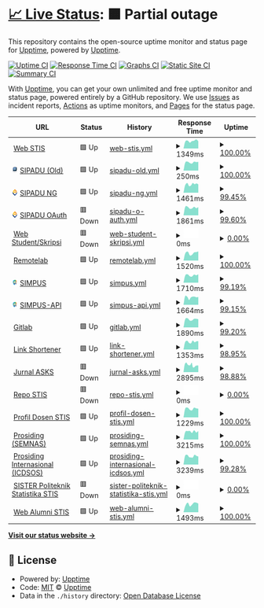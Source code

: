 # [📈 Live Status](https://status.stis.ac.id): <!--live status--> **🟧 Partial outage**

This repository contains the open-source uptime monitor and status page for [Upptime](https://upptime.js.org), powered by [Upptime](https://github.com/upptime/upptime).

[![Uptime CI](https://github.com/im-perativa/stis-uptime/workflows/Uptime%20CI/badge.svg)](https://github.com/im-perativa/stis-uptime/actions?query=workflow%3A%22Uptime+CI%22)
[![Response Time CI](https://github.com/im-perativa/stis-uptime/workflows/Response%20Time%20CI/badge.svg)](https://github.com/im-perativa/stis-uptime/actions?query=workflow%3A%22Response+Time+CI%22)
[![Graphs CI](https://github.com/im-perativa/stis-uptime/workflows/Graphs%20CI/badge.svg)](https://github.com/im-perativa/stis-uptime/actions?query=workflow%3A%22Graphs+CI%22)
[![Static Site CI](https://github.com/im-perativa/stis-uptime/workflows/Static%20Site%20CI/badge.svg)](https://github.com/im-perativa/stis-uptime/actions?query=workflow%3A%22Static+Site+CI%22)
[![Summary CI](https://github.com/im-perativa/stis-uptime/workflows/Summary%20CI/badge.svg)](https://github.com/im-perativa/stis-uptime/actions?query=workflow%3A%22Summary+CI%22)

With [Upptime](https://upptime.js.org), you can get your own unlimited and free uptime monitor and status page, powered entirely by a GitHub repository. We use [Issues](https://github.com/upptime/upptime/issues) as incident reports, [Actions](https://github.com/im-perativa/stis-uptime/actions) as uptime monitors, and [Pages](https://status.stis.ac.id) for the status page.

<!--start: status pages-->
<!-- This summary is generated by Upptime (https://github.com/upptime/upptime) -->
<!-- Do not edit this manually, your changes will be overwritten -->
<!-- prettier-ignore -->
| URL | Status | History | Response Time | Uptime |
| --- | ------ | ------- | ------------- | ------ |
| <img alt="" src="https://icons.duckduckgo.com/ip3/stis.ac.id.ico" height="13"> [Web STIS](https://stis.ac.id) | 🟩 Up | [web-stis.yml](https://github.com/im-perativa/stis-uptime/commits/HEAD/history/web-stis.yml) | <details><summary><img alt="Response time graph" src="./graphs/web-stis/response-time-week.png" height="20"> 1349ms</summary><br><a href="https://status.stis.ac.id/history/web-stis"><img alt="Response time 1492" src="https://img.shields.io/endpoint?url=https%3A%2F%2Fraw.githubusercontent.com%2Fim-perativa%2Fstis-uptime%2FHEAD%2Fapi%2Fweb-stis%2Fresponse-time.json"></a><br><a href="https://status.stis.ac.id/history/web-stis"><img alt="24-hour response time 1304" src="https://img.shields.io/endpoint?url=https%3A%2F%2Fraw.githubusercontent.com%2Fim-perativa%2Fstis-uptime%2FHEAD%2Fapi%2Fweb-stis%2Fresponse-time-day.json"></a><br><a href="https://status.stis.ac.id/history/web-stis"><img alt="7-day response time 1349" src="https://img.shields.io/endpoint?url=https%3A%2F%2Fraw.githubusercontent.com%2Fim-perativa%2Fstis-uptime%2FHEAD%2Fapi%2Fweb-stis%2Fresponse-time-week.json"></a><br><a href="https://status.stis.ac.id/history/web-stis"><img alt="30-day response time 1362" src="https://img.shields.io/endpoint?url=https%3A%2F%2Fraw.githubusercontent.com%2Fim-perativa%2Fstis-uptime%2FHEAD%2Fapi%2Fweb-stis%2Fresponse-time-month.json"></a><br><a href="https://status.stis.ac.id/history/web-stis"><img alt="1-year response time 1527" src="https://img.shields.io/endpoint?url=https%3A%2F%2Fraw.githubusercontent.com%2Fim-perativa%2Fstis-uptime%2FHEAD%2Fapi%2Fweb-stis%2Fresponse-time-year.json"></a></details> | <details><summary><a href="https://status.stis.ac.id/history/web-stis">100.00%</a></summary><a href="https://status.stis.ac.id/history/web-stis"><img alt="All-time uptime 98.40%" src="https://img.shields.io/endpoint?url=https%3A%2F%2Fraw.githubusercontent.com%2Fim-perativa%2Fstis-uptime%2FHEAD%2Fapi%2Fweb-stis%2Fuptime.json"></a><br><a href="https://status.stis.ac.id/history/web-stis"><img alt="24-hour uptime 100.00%" src="https://img.shields.io/endpoint?url=https%3A%2F%2Fraw.githubusercontent.com%2Fim-perativa%2Fstis-uptime%2FHEAD%2Fapi%2Fweb-stis%2Fuptime-day.json"></a><br><a href="https://status.stis.ac.id/history/web-stis"><img alt="7-day uptime 100.00%" src="https://img.shields.io/endpoint?url=https%3A%2F%2Fraw.githubusercontent.com%2Fim-perativa%2Fstis-uptime%2FHEAD%2Fapi%2Fweb-stis%2Fuptime-week.json"></a><br><a href="https://status.stis.ac.id/history/web-stis"><img alt="30-day uptime 97.77%" src="https://img.shields.io/endpoint?url=https%3A%2F%2Fraw.githubusercontent.com%2Fim-perativa%2Fstis-uptime%2FHEAD%2Fapi%2Fweb-stis%2Fuptime-month.json"></a><br><a href="https://status.stis.ac.id/history/web-stis"><img alt="1-year uptime 98.62%" src="https://img.shields.io/endpoint?url=https%3A%2F%2Fraw.githubusercontent.com%2Fim-perativa%2Fstis-uptime%2FHEAD%2Fapi%2Fweb-stis%2Fuptime-year.json"></a></details>
| <img alt="" src="https://raw.githubusercontent.com/im-perativa/stis-uptime/master/assets/sipadu.png" height="13"> [SIPADU (Old)](https://stis.ac.id/sipadu/mahasiswa/index.php/login/index) | 🟩 Up | [sipadu-old.yml](https://github.com/im-perativa/stis-uptime/commits/HEAD/history/sipadu-old.yml) | <details><summary><img alt="Response time graph" src="./graphs/sipadu-old/response-time-week.png" height="20"> 250ms</summary><br><a href="https://status.stis.ac.id/history/sipadu-old"><img alt="Response time 390" src="https://img.shields.io/endpoint?url=https%3A%2F%2Fraw.githubusercontent.com%2Fim-perativa%2Fstis-uptime%2FHEAD%2Fapi%2Fsipadu-old%2Fresponse-time.json"></a><br><a href="https://status.stis.ac.id/history/sipadu-old"><img alt="24-hour response time 262" src="https://img.shields.io/endpoint?url=https%3A%2F%2Fraw.githubusercontent.com%2Fim-perativa%2Fstis-uptime%2FHEAD%2Fapi%2Fsipadu-old%2Fresponse-time-day.json"></a><br><a href="https://status.stis.ac.id/history/sipadu-old"><img alt="7-day response time 250" src="https://img.shields.io/endpoint?url=https%3A%2F%2Fraw.githubusercontent.com%2Fim-perativa%2Fstis-uptime%2FHEAD%2Fapi%2Fsipadu-old%2Fresponse-time-week.json"></a><br><a href="https://status.stis.ac.id/history/sipadu-old"><img alt="30-day response time 255" src="https://img.shields.io/endpoint?url=https%3A%2F%2Fraw.githubusercontent.com%2Fim-perativa%2Fstis-uptime%2FHEAD%2Fapi%2Fsipadu-old%2Fresponse-time-month.json"></a><br><a href="https://status.stis.ac.id/history/sipadu-old"><img alt="1-year response time 395" src="https://img.shields.io/endpoint?url=https%3A%2F%2Fraw.githubusercontent.com%2Fim-perativa%2Fstis-uptime%2FHEAD%2Fapi%2Fsipadu-old%2Fresponse-time-year.json"></a></details> | <details><summary><a href="https://status.stis.ac.id/history/sipadu-old">100.00%</a></summary><a href="https://status.stis.ac.id/history/sipadu-old"><img alt="All-time uptime 97.41%" src="https://img.shields.io/endpoint?url=https%3A%2F%2Fraw.githubusercontent.com%2Fim-perativa%2Fstis-uptime%2FHEAD%2Fapi%2Fsipadu-old%2Fuptime.json"></a><br><a href="https://status.stis.ac.id/history/sipadu-old"><img alt="24-hour uptime 100.00%" src="https://img.shields.io/endpoint?url=https%3A%2F%2Fraw.githubusercontent.com%2Fim-perativa%2Fstis-uptime%2FHEAD%2Fapi%2Fsipadu-old%2Fuptime-day.json"></a><br><a href="https://status.stis.ac.id/history/sipadu-old"><img alt="7-day uptime 100.00%" src="https://img.shields.io/endpoint?url=https%3A%2F%2Fraw.githubusercontent.com%2Fim-perativa%2Fstis-uptime%2FHEAD%2Fapi%2Fsipadu-old%2Fuptime-week.json"></a><br><a href="https://status.stis.ac.id/history/sipadu-old"><img alt="30-day uptime 97.86%" src="https://img.shields.io/endpoint?url=https%3A%2F%2Fraw.githubusercontent.com%2Fim-perativa%2Fstis-uptime%2FHEAD%2Fapi%2Fsipadu-old%2Fuptime-month.json"></a><br><a href="https://status.stis.ac.id/history/sipadu-old"><img alt="1-year uptime 96.61%" src="https://img.shields.io/endpoint?url=https%3A%2F%2Fraw.githubusercontent.com%2Fim-perativa%2Fstis-uptime%2FHEAD%2Fapi%2Fsipadu-old%2Fuptime-year.json"></a></details>
| <img alt="" src="https://raw.githubusercontent.com/im-perativa/stis-uptime/master/assets/sipadung.svg" height="13"> [SIPADU NG](https://ws.sipadu.stis.ac.id/login) | 🟩 Up | [sipadu-ng.yml](https://github.com/im-perativa/stis-uptime/commits/HEAD/history/sipadu-ng.yml) | <details><summary><img alt="Response time graph" src="./graphs/sipadu-ng/response-time-week.png" height="20"> 1461ms</summary><br><a href="https://status.stis.ac.id/history/sipadu-ng"><img alt="Response time 1412" src="https://img.shields.io/endpoint?url=https%3A%2F%2Fraw.githubusercontent.com%2Fim-perativa%2Fstis-uptime%2FHEAD%2Fapi%2Fsipadu-ng%2Fresponse-time.json"></a><br><a href="https://status.stis.ac.id/history/sipadu-ng"><img alt="24-hour response time 1365" src="https://img.shields.io/endpoint?url=https%3A%2F%2Fraw.githubusercontent.com%2Fim-perativa%2Fstis-uptime%2FHEAD%2Fapi%2Fsipadu-ng%2Fresponse-time-day.json"></a><br><a href="https://status.stis.ac.id/history/sipadu-ng"><img alt="7-day response time 1461" src="https://img.shields.io/endpoint?url=https%3A%2F%2Fraw.githubusercontent.com%2Fim-perativa%2Fstis-uptime%2FHEAD%2Fapi%2Fsipadu-ng%2Fresponse-time-week.json"></a><br><a href="https://status.stis.ac.id/history/sipadu-ng"><img alt="30-day response time 1478" src="https://img.shields.io/endpoint?url=https%3A%2F%2Fraw.githubusercontent.com%2Fim-perativa%2Fstis-uptime%2FHEAD%2Fapi%2Fsipadu-ng%2Fresponse-time-month.json"></a><br><a href="https://status.stis.ac.id/history/sipadu-ng"><img alt="1-year response time 1393" src="https://img.shields.io/endpoint?url=https%3A%2F%2Fraw.githubusercontent.com%2Fim-perativa%2Fstis-uptime%2FHEAD%2Fapi%2Fsipadu-ng%2Fresponse-time-year.json"></a></details> | <details><summary><a href="https://status.stis.ac.id/history/sipadu-ng">99.45%</a></summary><a href="https://status.stis.ac.id/history/sipadu-ng"><img alt="All-time uptime 99.72%" src="https://img.shields.io/endpoint?url=https%3A%2F%2Fraw.githubusercontent.com%2Fim-perativa%2Fstis-uptime%2FHEAD%2Fapi%2Fsipadu-ng%2Fuptime.json"></a><br><a href="https://status.stis.ac.id/history/sipadu-ng"><img alt="24-hour uptime 96.15%" src="https://img.shields.io/endpoint?url=https%3A%2F%2Fraw.githubusercontent.com%2Fim-perativa%2Fstis-uptime%2FHEAD%2Fapi%2Fsipadu-ng%2Fuptime-day.json"></a><br><a href="https://status.stis.ac.id/history/sipadu-ng"><img alt="7-day uptime 99.45%" src="https://img.shields.io/endpoint?url=https%3A%2F%2Fraw.githubusercontent.com%2Fim-perativa%2Fstis-uptime%2FHEAD%2Fapi%2Fsipadu-ng%2Fuptime-week.json"></a><br><a href="https://status.stis.ac.id/history/sipadu-ng"><img alt="30-day uptime 96.01%" src="https://img.shields.io/endpoint?url=https%3A%2F%2Fraw.githubusercontent.com%2Fim-perativa%2Fstis-uptime%2FHEAD%2Fapi%2Fsipadu-ng%2Fuptime-month.json"></a><br><a href="https://status.stis.ac.id/history/sipadu-ng"><img alt="1-year uptime 99.25%" src="https://img.shields.io/endpoint?url=https%3A%2F%2Fraw.githubusercontent.com%2Fim-perativa%2Fstis-uptime%2FHEAD%2Fapi%2Fsipadu-ng%2Fuptime-year.json"></a></details>
| <img alt="" src="https://raw.githubusercontent.com/im-perativa/stis-uptime/master/assets/sipadung.svg" height="13"> [SIPADU OAuth](https://ws.stis.ac.id) | 🟥 Down | [sipadu-o-auth.yml](https://github.com/im-perativa/stis-uptime/commits/HEAD/history/sipadu-o-auth.yml) | <details><summary><img alt="Response time graph" src="./graphs/sipadu-o-auth/response-time-week.png" height="20"> 1861ms</summary><br><a href="https://status.stis.ac.id/history/sipadu-o-auth"><img alt="Response time 1955" src="https://img.shields.io/endpoint?url=https%3A%2F%2Fraw.githubusercontent.com%2Fim-perativa%2Fstis-uptime%2FHEAD%2Fapi%2Fsipadu-o-auth%2Fresponse-time.json"></a><br><a href="https://status.stis.ac.id/history/sipadu-o-auth"><img alt="24-hour response time 1692" src="https://img.shields.io/endpoint?url=https%3A%2F%2Fraw.githubusercontent.com%2Fim-perativa%2Fstis-uptime%2FHEAD%2Fapi%2Fsipadu-o-auth%2Fresponse-time-day.json"></a><br><a href="https://status.stis.ac.id/history/sipadu-o-auth"><img alt="7-day response time 1861" src="https://img.shields.io/endpoint?url=https%3A%2F%2Fraw.githubusercontent.com%2Fim-perativa%2Fstis-uptime%2FHEAD%2Fapi%2Fsipadu-o-auth%2Fresponse-time-week.json"></a><br><a href="https://status.stis.ac.id/history/sipadu-o-auth"><img alt="30-day response time 1984" src="https://img.shields.io/endpoint?url=https%3A%2F%2Fraw.githubusercontent.com%2Fim-perativa%2Fstis-uptime%2FHEAD%2Fapi%2Fsipadu-o-auth%2Fresponse-time-month.json"></a><br><a href="https://status.stis.ac.id/history/sipadu-o-auth"><img alt="1-year response time 1887" src="https://img.shields.io/endpoint?url=https%3A%2F%2Fraw.githubusercontent.com%2Fim-perativa%2Fstis-uptime%2FHEAD%2Fapi%2Fsipadu-o-auth%2Fresponse-time-year.json"></a></details> | <details><summary><a href="https://status.stis.ac.id/history/sipadu-o-auth">99.60%</a></summary><a href="https://status.stis.ac.id/history/sipadu-o-auth"><img alt="All-time uptime 99.75%" src="https://img.shields.io/endpoint?url=https%3A%2F%2Fraw.githubusercontent.com%2Fim-perativa%2Fstis-uptime%2FHEAD%2Fapi%2Fsipadu-o-auth%2Fuptime.json"></a><br><a href="https://status.stis.ac.id/history/sipadu-o-auth"><img alt="24-hour uptime 97.18%" src="https://img.shields.io/endpoint?url=https%3A%2F%2Fraw.githubusercontent.com%2Fim-perativa%2Fstis-uptime%2FHEAD%2Fapi%2Fsipadu-o-auth%2Fuptime-day.json"></a><br><a href="https://status.stis.ac.id/history/sipadu-o-auth"><img alt="7-day uptime 99.60%" src="https://img.shields.io/endpoint?url=https%3A%2F%2Fraw.githubusercontent.com%2Fim-perativa%2Fstis-uptime%2FHEAD%2Fapi%2Fsipadu-o-auth%2Fuptime-week.json"></a><br><a href="https://status.stis.ac.id/history/sipadu-o-auth"><img alt="30-day uptime 96.26%" src="https://img.shields.io/endpoint?url=https%3A%2F%2Fraw.githubusercontent.com%2Fim-perativa%2Fstis-uptime%2FHEAD%2Fapi%2Fsipadu-o-auth%2Fuptime-month.json"></a><br><a href="https://status.stis.ac.id/history/sipadu-o-auth"><img alt="1-year uptime 99.32%" src="https://img.shields.io/endpoint?url=https%3A%2F%2Fraw.githubusercontent.com%2Fim-perativa%2Fstis-uptime%2FHEAD%2Fapi%2Fsipadu-o-auth%2Fuptime-year.json"></a></details>
| <img alt="" src="https://icons.duckduckgo.com/ip3/student.stis.ac.id.ico" height="13"> [Web Student/Skripsi](https://student.stis.ac.id) | 🟥 Down | [web-student-skripsi.yml](https://github.com/im-perativa/stis-uptime/commits/HEAD/history/web-student-skripsi.yml) | <details><summary><img alt="Response time graph" src="./graphs/web-student-skripsi/response-time-week.png" height="20"> 0ms</summary><br><a href="https://status.stis.ac.id/history/web-student-skripsi"><img alt="Response time 1424" src="https://img.shields.io/endpoint?url=https%3A%2F%2Fraw.githubusercontent.com%2Fim-perativa%2Fstis-uptime%2FHEAD%2Fapi%2Fweb-student-skripsi%2Fresponse-time.json"></a><br><a href="https://status.stis.ac.id/history/web-student-skripsi"><img alt="24-hour response time 0" src="https://img.shields.io/endpoint?url=https%3A%2F%2Fraw.githubusercontent.com%2Fim-perativa%2Fstis-uptime%2FHEAD%2Fapi%2Fweb-student-skripsi%2Fresponse-time-day.json"></a><br><a href="https://status.stis.ac.id/history/web-student-skripsi"><img alt="7-day response time 0" src="https://img.shields.io/endpoint?url=https%3A%2F%2Fraw.githubusercontent.com%2Fim-perativa%2Fstis-uptime%2FHEAD%2Fapi%2Fweb-student-skripsi%2Fresponse-time-week.json"></a><br><a href="https://status.stis.ac.id/history/web-student-skripsi"><img alt="30-day response time 0" src="https://img.shields.io/endpoint?url=https%3A%2F%2Fraw.githubusercontent.com%2Fim-perativa%2Fstis-uptime%2FHEAD%2Fapi%2Fweb-student-skripsi%2Fresponse-time-month.json"></a><br><a href="https://status.stis.ac.id/history/web-student-skripsi"><img alt="1-year response time 1260" src="https://img.shields.io/endpoint?url=https%3A%2F%2Fraw.githubusercontent.com%2Fim-perativa%2Fstis-uptime%2FHEAD%2Fapi%2Fweb-student-skripsi%2Fresponse-time-year.json"></a></details> | <details><summary><a href="https://status.stis.ac.id/history/web-student-skripsi">0.00%</a></summary><a href="https://status.stis.ac.id/history/web-student-skripsi"><img alt="All-time uptime 52.74%" src="https://img.shields.io/endpoint?url=https%3A%2F%2Fraw.githubusercontent.com%2Fim-perativa%2Fstis-uptime%2FHEAD%2Fapi%2Fweb-student-skripsi%2Fuptime.json"></a><br><a href="https://status.stis.ac.id/history/web-student-skripsi"><img alt="24-hour uptime 0.00%" src="https://img.shields.io/endpoint?url=https%3A%2F%2Fraw.githubusercontent.com%2Fim-perativa%2Fstis-uptime%2FHEAD%2Fapi%2Fweb-student-skripsi%2Fuptime-day.json"></a><br><a href="https://status.stis.ac.id/history/web-student-skripsi"><img alt="7-day uptime 0.00%" src="https://img.shields.io/endpoint?url=https%3A%2F%2Fraw.githubusercontent.com%2Fim-perativa%2Fstis-uptime%2FHEAD%2Fapi%2Fweb-student-skripsi%2Fuptime-week.json"></a><br><a href="https://status.stis.ac.id/history/web-student-skripsi"><img alt="30-day uptime 0.00%" src="https://img.shields.io/endpoint?url=https%3A%2F%2Fraw.githubusercontent.com%2Fim-perativa%2Fstis-uptime%2FHEAD%2Fapi%2Fweb-student-skripsi%2Fuptime-month.json"></a><br><a href="https://status.stis.ac.id/history/web-student-skripsi"><img alt="1-year uptime 36.00%" src="https://img.shields.io/endpoint?url=https%3A%2F%2Fraw.githubusercontent.com%2Fim-perativa%2Fstis-uptime%2FHEAD%2Fapi%2Fweb-student-skripsi%2Fuptime-year.json"></a></details>
| <img alt="" src="https://icons.duckduckgo.com/ip3/remotelab.stis.ac.id.ico" height="13"> [Remotelab](https://remotelab.stis.ac.id) | 🟩 Up | [remotelab.yml](https://github.com/im-perativa/stis-uptime/commits/HEAD/history/remotelab.yml) | <details><summary><img alt="Response time graph" src="./graphs/remotelab/response-time-week.png" height="20"> 1520ms</summary><br><a href="https://status.stis.ac.id/history/remotelab"><img alt="Response time 1590" src="https://img.shields.io/endpoint?url=https%3A%2F%2Fraw.githubusercontent.com%2Fim-perativa%2Fstis-uptime%2FHEAD%2Fapi%2Fremotelab%2Fresponse-time.json"></a><br><a href="https://status.stis.ac.id/history/remotelab"><img alt="24-hour response time 1834" src="https://img.shields.io/endpoint?url=https%3A%2F%2Fraw.githubusercontent.com%2Fim-perativa%2Fstis-uptime%2FHEAD%2Fapi%2Fremotelab%2Fresponse-time-day.json"></a><br><a href="https://status.stis.ac.id/history/remotelab"><img alt="7-day response time 1520" src="https://img.shields.io/endpoint?url=https%3A%2F%2Fraw.githubusercontent.com%2Fim-perativa%2Fstis-uptime%2FHEAD%2Fapi%2Fremotelab%2Fresponse-time-week.json"></a><br><a href="https://status.stis.ac.id/history/remotelab"><img alt="30-day response time 1600" src="https://img.shields.io/endpoint?url=https%3A%2F%2Fraw.githubusercontent.com%2Fim-perativa%2Fstis-uptime%2FHEAD%2Fapi%2Fremotelab%2Fresponse-time-month.json"></a><br><a href="https://status.stis.ac.id/history/remotelab"><img alt="1-year response time 1596" src="https://img.shields.io/endpoint?url=https%3A%2F%2Fraw.githubusercontent.com%2Fim-perativa%2Fstis-uptime%2FHEAD%2Fapi%2Fremotelab%2Fresponse-time-year.json"></a></details> | <details><summary><a href="https://status.stis.ac.id/history/remotelab">100.00%</a></summary><a href="https://status.stis.ac.id/history/remotelab"><img alt="All-time uptime 90.93%" src="https://img.shields.io/endpoint?url=https%3A%2F%2Fraw.githubusercontent.com%2Fim-perativa%2Fstis-uptime%2FHEAD%2Fapi%2Fremotelab%2Fuptime.json"></a><br><a href="https://status.stis.ac.id/history/remotelab"><img alt="24-hour uptime 100.00%" src="https://img.shields.io/endpoint?url=https%3A%2F%2Fraw.githubusercontent.com%2Fim-perativa%2Fstis-uptime%2FHEAD%2Fapi%2Fremotelab%2Fuptime-day.json"></a><br><a href="https://status.stis.ac.id/history/remotelab"><img alt="7-day uptime 100.00%" src="https://img.shields.io/endpoint?url=https%3A%2F%2Fraw.githubusercontent.com%2Fim-perativa%2Fstis-uptime%2FHEAD%2Fapi%2Fremotelab%2Fuptime-week.json"></a><br><a href="https://status.stis.ac.id/history/remotelab"><img alt="30-day uptime 97.87%" src="https://img.shields.io/endpoint?url=https%3A%2F%2Fraw.githubusercontent.com%2Fim-perativa%2Fstis-uptime%2FHEAD%2Fapi%2Fremotelab%2Fuptime-month.json"></a><br><a href="https://status.stis.ac.id/history/remotelab"><img alt="1-year uptime 96.57%" src="https://img.shields.io/endpoint?url=https%3A%2F%2Fraw.githubusercontent.com%2Fim-perativa%2Fstis-uptime%2FHEAD%2Fapi%2Fremotelab%2Fuptime-year.json"></a></details>
| <img alt="" src="https://raw.githubusercontent.com/im-perativa/stis-uptime/master/assets/simpus.png" height="13"> [SIMPUS](https://simpus.stis.ac.id) | 🟩 Up | [simpus.yml](https://github.com/im-perativa/stis-uptime/commits/HEAD/history/simpus.yml) | <details><summary><img alt="Response time graph" src="./graphs/simpus/response-time-week.png" height="20"> 1710ms</summary><br><a href="https://status.stis.ac.id/history/simpus"><img alt="Response time 1786" src="https://img.shields.io/endpoint?url=https%3A%2F%2Fraw.githubusercontent.com%2Fim-perativa%2Fstis-uptime%2FHEAD%2Fapi%2Fsimpus%2Fresponse-time.json"></a><br><a href="https://status.stis.ac.id/history/simpus"><img alt="24-hour response time 1600" src="https://img.shields.io/endpoint?url=https%3A%2F%2Fraw.githubusercontent.com%2Fim-perativa%2Fstis-uptime%2FHEAD%2Fapi%2Fsimpus%2Fresponse-time-day.json"></a><br><a href="https://status.stis.ac.id/history/simpus"><img alt="7-day response time 1710" src="https://img.shields.io/endpoint?url=https%3A%2F%2Fraw.githubusercontent.com%2Fim-perativa%2Fstis-uptime%2FHEAD%2Fapi%2Fsimpus%2Fresponse-time-week.json"></a><br><a href="https://status.stis.ac.id/history/simpus"><img alt="30-day response time 1843" src="https://img.shields.io/endpoint?url=https%3A%2F%2Fraw.githubusercontent.com%2Fim-perativa%2Fstis-uptime%2FHEAD%2Fapi%2Fsimpus%2Fresponse-time-month.json"></a><br><a href="https://status.stis.ac.id/history/simpus"><img alt="1-year response time 1843" src="https://img.shields.io/endpoint?url=https%3A%2F%2Fraw.githubusercontent.com%2Fim-perativa%2Fstis-uptime%2FHEAD%2Fapi%2Fsimpus%2Fresponse-time-year.json"></a></details> | <details><summary><a href="https://status.stis.ac.id/history/simpus">99.19%</a></summary><a href="https://status.stis.ac.id/history/simpus"><img alt="All-time uptime 99.73%" src="https://img.shields.io/endpoint?url=https%3A%2F%2Fraw.githubusercontent.com%2Fim-perativa%2Fstis-uptime%2FHEAD%2Fapi%2Fsimpus%2Fuptime.json"></a><br><a href="https://status.stis.ac.id/history/simpus"><img alt="24-hour uptime 94.35%" src="https://img.shields.io/endpoint?url=https%3A%2F%2Fraw.githubusercontent.com%2Fim-perativa%2Fstis-uptime%2FHEAD%2Fapi%2Fsimpus%2Fuptime-day.json"></a><br><a href="https://status.stis.ac.id/history/simpus"><img alt="7-day uptime 99.19%" src="https://img.shields.io/endpoint?url=https%3A%2F%2Fraw.githubusercontent.com%2Fim-perativa%2Fstis-uptime%2FHEAD%2Fapi%2Fsimpus%2Fuptime-week.json"></a><br><a href="https://status.stis.ac.id/history/simpus"><img alt="30-day uptime 95.59%" src="https://img.shields.io/endpoint?url=https%3A%2F%2Fraw.githubusercontent.com%2Fim-perativa%2Fstis-uptime%2FHEAD%2Fapi%2Fsimpus%2Fuptime-month.json"></a><br><a href="https://status.stis.ac.id/history/simpus"><img alt="1-year uptime 99.28%" src="https://img.shields.io/endpoint?url=https%3A%2F%2Fraw.githubusercontent.com%2Fim-perativa%2Fstis-uptime%2FHEAD%2Fapi%2Fsimpus%2Fuptime-year.json"></a></details>
| <img alt="" src="https://raw.githubusercontent.com/im-perativa/stis-uptime/master/assets/simpus.png" height="13"> [SIMPUS-API](https://api-simpus.stis.ac.id) | 🟩 Up | [simpus-api.yml](https://github.com/im-perativa/stis-uptime/commits/HEAD/history/simpus-api.yml) | <details><summary><img alt="Response time graph" src="./graphs/simpus-api/response-time-week.png" height="20"> 1664ms</summary><br><a href="https://status.stis.ac.id/history/simpus-api"><img alt="Response time 1838" src="https://img.shields.io/endpoint?url=https%3A%2F%2Fraw.githubusercontent.com%2Fim-perativa%2Fstis-uptime%2FHEAD%2Fapi%2Fsimpus-api%2Fresponse-time.json"></a><br><a href="https://status.stis.ac.id/history/simpus-api"><img alt="24-hour response time 1397" src="https://img.shields.io/endpoint?url=https%3A%2F%2Fraw.githubusercontent.com%2Fim-perativa%2Fstis-uptime%2FHEAD%2Fapi%2Fsimpus-api%2Fresponse-time-day.json"></a><br><a href="https://status.stis.ac.id/history/simpus-api"><img alt="7-day response time 1664" src="https://img.shields.io/endpoint?url=https%3A%2F%2Fraw.githubusercontent.com%2Fim-perativa%2Fstis-uptime%2FHEAD%2Fapi%2Fsimpus-api%2Fresponse-time-week.json"></a><br><a href="https://status.stis.ac.id/history/simpus-api"><img alt="30-day response time 1780" src="https://img.shields.io/endpoint?url=https%3A%2F%2Fraw.githubusercontent.com%2Fim-perativa%2Fstis-uptime%2FHEAD%2Fapi%2Fsimpus-api%2Fresponse-time-month.json"></a><br><a href="https://status.stis.ac.id/history/simpus-api"><img alt="1-year response time 1847" src="https://img.shields.io/endpoint?url=https%3A%2F%2Fraw.githubusercontent.com%2Fim-perativa%2Fstis-uptime%2FHEAD%2Fapi%2Fsimpus-api%2Fresponse-time-year.json"></a></details> | <details><summary><a href="https://status.stis.ac.id/history/simpus-api">99.15%</a></summary><a href="https://status.stis.ac.id/history/simpus-api"><img alt="All-time uptime 99.64%" src="https://img.shields.io/endpoint?url=https%3A%2F%2Fraw.githubusercontent.com%2Fim-perativa%2Fstis-uptime%2FHEAD%2Fapi%2Fsimpus-api%2Fuptime.json"></a><br><a href="https://status.stis.ac.id/history/simpus-api"><img alt="24-hour uptime 95.28%" src="https://img.shields.io/endpoint?url=https%3A%2F%2Fraw.githubusercontent.com%2Fim-perativa%2Fstis-uptime%2FHEAD%2Fapi%2Fsimpus-api%2Fuptime-day.json"></a><br><a href="https://status.stis.ac.id/history/simpus-api"><img alt="7-day uptime 99.15%" src="https://img.shields.io/endpoint?url=https%3A%2F%2Fraw.githubusercontent.com%2Fim-perativa%2Fstis-uptime%2FHEAD%2Fapi%2Fsimpus-api%2Fuptime-week.json"></a><br><a href="https://status.stis.ac.id/history/simpus-api"><img alt="30-day uptime 95.91%" src="https://img.shields.io/endpoint?url=https%3A%2F%2Fraw.githubusercontent.com%2Fim-perativa%2Fstis-uptime%2FHEAD%2Fapi%2Fsimpus-api%2Fuptime-month.json"></a><br><a href="https://status.stis.ac.id/history/simpus-api"><img alt="1-year uptime 99.25%" src="https://img.shields.io/endpoint?url=https%3A%2F%2Fraw.githubusercontent.com%2Fim-perativa%2Fstis-uptime%2FHEAD%2Fapi%2Fsimpus-api%2Fuptime-year.json"></a></details>
| <img alt="" src="https://icons.duckduckgo.com/ip3/git.stis.ac.id.ico" height="13"> [Gitlab](https://git.stis.ac.id) | 🟩 Up | [gitlab.yml](https://github.com/im-perativa/stis-uptime/commits/HEAD/history/gitlab.yml) | <details><summary><img alt="Response time graph" src="./graphs/gitlab/response-time-week.png" height="20"> 1890ms</summary><br><a href="https://status.stis.ac.id/history/gitlab"><img alt="Response time 1769" src="https://img.shields.io/endpoint?url=https%3A%2F%2Fraw.githubusercontent.com%2Fim-perativa%2Fstis-uptime%2FHEAD%2Fapi%2Fgitlab%2Fresponse-time.json"></a><br><a href="https://status.stis.ac.id/history/gitlab"><img alt="24-hour response time 1739" src="https://img.shields.io/endpoint?url=https%3A%2F%2Fraw.githubusercontent.com%2Fim-perativa%2Fstis-uptime%2FHEAD%2Fapi%2Fgitlab%2Fresponse-time-day.json"></a><br><a href="https://status.stis.ac.id/history/gitlab"><img alt="7-day response time 1890" src="https://img.shields.io/endpoint?url=https%3A%2F%2Fraw.githubusercontent.com%2Fim-perativa%2Fstis-uptime%2FHEAD%2Fapi%2Fgitlab%2Fresponse-time-week.json"></a><br><a href="https://status.stis.ac.id/history/gitlab"><img alt="30-day response time 1953" src="https://img.shields.io/endpoint?url=https%3A%2F%2Fraw.githubusercontent.com%2Fim-perativa%2Fstis-uptime%2FHEAD%2Fapi%2Fgitlab%2Fresponse-time-month.json"></a><br><a href="https://status.stis.ac.id/history/gitlab"><img alt="1-year response time 1833" src="https://img.shields.io/endpoint?url=https%3A%2F%2Fraw.githubusercontent.com%2Fim-perativa%2Fstis-uptime%2FHEAD%2Fapi%2Fgitlab%2Fresponse-time-year.json"></a></details> | <details><summary><a href="https://status.stis.ac.id/history/gitlab">99.20%</a></summary><a href="https://status.stis.ac.id/history/gitlab"><img alt="All-time uptime 99.73%" src="https://img.shields.io/endpoint?url=https%3A%2F%2Fraw.githubusercontent.com%2Fim-perativa%2Fstis-uptime%2FHEAD%2Fapi%2Fgitlab%2Fuptime.json"></a><br><a href="https://status.stis.ac.id/history/gitlab"><img alt="24-hour uptime 94.41%" src="https://img.shields.io/endpoint?url=https%3A%2F%2Fraw.githubusercontent.com%2Fim-perativa%2Fstis-uptime%2FHEAD%2Fapi%2Fgitlab%2Fuptime-day.json"></a><br><a href="https://status.stis.ac.id/history/gitlab"><img alt="7-day uptime 99.20%" src="https://img.shields.io/endpoint?url=https%3A%2F%2Fraw.githubusercontent.com%2Fim-perativa%2Fstis-uptime%2FHEAD%2Fapi%2Fgitlab%2Fuptime-week.json"></a><br><a href="https://status.stis.ac.id/history/gitlab"><img alt="30-day uptime 95.81%" src="https://img.shields.io/endpoint?url=https%3A%2F%2Fraw.githubusercontent.com%2Fim-perativa%2Fstis-uptime%2FHEAD%2Fapi%2Fgitlab%2Fuptime-month.json"></a><br><a href="https://status.stis.ac.id/history/gitlab"><img alt="1-year uptime 99.27%" src="https://img.shields.io/endpoint?url=https%3A%2F%2Fraw.githubusercontent.com%2Fim-perativa%2Fstis-uptime%2FHEAD%2Fapi%2Fgitlab%2Fuptime-year.json"></a></details>
| <img alt="" src="https://icons.duckduckgo.com/ip3/s.stis.ac.id.ico" height="13"> [Link Shortener](https://s.stis.ac.id) | 🟩 Up | [link-shortener.yml](https://github.com/im-perativa/stis-uptime/commits/HEAD/history/link-shortener.yml) | <details><summary><img alt="Response time graph" src="./graphs/link-shortener/response-time-week.png" height="20"> 1353ms</summary><br><a href="https://status.stis.ac.id/history/link-shortener"><img alt="Response time 1234" src="https://img.shields.io/endpoint?url=https%3A%2F%2Fraw.githubusercontent.com%2Fim-perativa%2Fstis-uptime%2FHEAD%2Fapi%2Flink-shortener%2Fresponse-time.json"></a><br><a href="https://status.stis.ac.id/history/link-shortener"><img alt="24-hour response time 1324" src="https://img.shields.io/endpoint?url=https%3A%2F%2Fraw.githubusercontent.com%2Fim-perativa%2Fstis-uptime%2FHEAD%2Fapi%2Flink-shortener%2Fresponse-time-day.json"></a><br><a href="https://status.stis.ac.id/history/link-shortener"><img alt="7-day response time 1353" src="https://img.shields.io/endpoint?url=https%3A%2F%2Fraw.githubusercontent.com%2Fim-perativa%2Fstis-uptime%2FHEAD%2Fapi%2Flink-shortener%2Fresponse-time-week.json"></a><br><a href="https://status.stis.ac.id/history/link-shortener"><img alt="30-day response time 1375" src="https://img.shields.io/endpoint?url=https%3A%2F%2Fraw.githubusercontent.com%2Fim-perativa%2Fstis-uptime%2FHEAD%2Fapi%2Flink-shortener%2Fresponse-time-month.json"></a><br><a href="https://status.stis.ac.id/history/link-shortener"><img alt="1-year response time 1252" src="https://img.shields.io/endpoint?url=https%3A%2F%2Fraw.githubusercontent.com%2Fim-perativa%2Fstis-uptime%2FHEAD%2Fapi%2Flink-shortener%2Fresponse-time-year.json"></a></details> | <details><summary><a href="https://status.stis.ac.id/history/link-shortener">98.95%</a></summary><a href="https://status.stis.ac.id/history/link-shortener"><img alt="All-time uptime 99.73%" src="https://img.shields.io/endpoint?url=https%3A%2F%2Fraw.githubusercontent.com%2Fim-perativa%2Fstis-uptime%2FHEAD%2Fapi%2Flink-shortener%2Fuptime.json"></a><br><a href="https://status.stis.ac.id/history/link-shortener"><img alt="24-hour uptime 94.47%" src="https://img.shields.io/endpoint?url=https%3A%2F%2Fraw.githubusercontent.com%2Fim-perativa%2Fstis-uptime%2FHEAD%2Fapi%2Flink-shortener%2Fuptime-day.json"></a><br><a href="https://status.stis.ac.id/history/link-shortener"><img alt="7-day uptime 98.95%" src="https://img.shields.io/endpoint?url=https%3A%2F%2Fraw.githubusercontent.com%2Fim-perativa%2Fstis-uptime%2FHEAD%2Fapi%2Flink-shortener%2Fuptime-week.json"></a><br><a href="https://status.stis.ac.id/history/link-shortener"><img alt="30-day uptime 95.84%" src="https://img.shields.io/endpoint?url=https%3A%2F%2Fraw.githubusercontent.com%2Fim-perativa%2Fstis-uptime%2FHEAD%2Fapi%2Flink-shortener%2Fuptime-month.json"></a><br><a href="https://status.stis.ac.id/history/link-shortener"><img alt="1-year uptime 99.28%" src="https://img.shields.io/endpoint?url=https%3A%2F%2Fraw.githubusercontent.com%2Fim-perativa%2Fstis-uptime%2FHEAD%2Fapi%2Flink-shortener%2Fuptime-year.json"></a></details>
| <img alt="" src="https://icons.duckduckgo.com/ip3/jurnal.stis.ac.id.ico" height="13"> [Jurnal ASKS](https://jurnal.stis.ac.id) | 🟥 Down | [jurnal-asks.yml](https://github.com/im-perativa/stis-uptime/commits/HEAD/history/jurnal-asks.yml) | <details><summary><img alt="Response time graph" src="./graphs/jurnal-asks/response-time-week.png" height="20"> 2895ms</summary><br><a href="https://status.stis.ac.id/history/jurnal-asks"><img alt="Response time 3591" src="https://img.shields.io/endpoint?url=https%3A%2F%2Fraw.githubusercontent.com%2Fim-perativa%2Fstis-uptime%2FHEAD%2Fapi%2Fjurnal-asks%2Fresponse-time.json"></a><br><a href="https://status.stis.ac.id/history/jurnal-asks"><img alt="24-hour response time 2538" src="https://img.shields.io/endpoint?url=https%3A%2F%2Fraw.githubusercontent.com%2Fim-perativa%2Fstis-uptime%2FHEAD%2Fapi%2Fjurnal-asks%2Fresponse-time-day.json"></a><br><a href="https://status.stis.ac.id/history/jurnal-asks"><img alt="7-day response time 2895" src="https://img.shields.io/endpoint?url=https%3A%2F%2Fraw.githubusercontent.com%2Fim-perativa%2Fstis-uptime%2FHEAD%2Fapi%2Fjurnal-asks%2Fresponse-time-week.json"></a><br><a href="https://status.stis.ac.id/history/jurnal-asks"><img alt="30-day response time 3513" src="https://img.shields.io/endpoint?url=https%3A%2F%2Fraw.githubusercontent.com%2Fim-perativa%2Fstis-uptime%2FHEAD%2Fapi%2Fjurnal-asks%2Fresponse-time-month.json"></a><br><a href="https://status.stis.ac.id/history/jurnal-asks"><img alt="1-year response time 3473" src="https://img.shields.io/endpoint?url=https%3A%2F%2Fraw.githubusercontent.com%2Fim-perativa%2Fstis-uptime%2FHEAD%2Fapi%2Fjurnal-asks%2Fresponse-time-year.json"></a></details> | <details><summary><a href="https://status.stis.ac.id/history/jurnal-asks">98.88%</a></summary><a href="https://status.stis.ac.id/history/jurnal-asks"><img alt="All-time uptime 99.73%" src="https://img.shields.io/endpoint?url=https%3A%2F%2Fraw.githubusercontent.com%2Fim-perativa%2Fstis-uptime%2FHEAD%2Fapi%2Fjurnal-asks%2Fuptime.json"></a><br><a href="https://status.stis.ac.id/history/jurnal-asks"><img alt="24-hour uptime 92.18%" src="https://img.shields.io/endpoint?url=https%3A%2F%2Fraw.githubusercontent.com%2Fim-perativa%2Fstis-uptime%2FHEAD%2Fapi%2Fjurnal-asks%2Fuptime-day.json"></a><br><a href="https://status.stis.ac.id/history/jurnal-asks"><img alt="7-day uptime 98.88%" src="https://img.shields.io/endpoint?url=https%3A%2F%2Fraw.githubusercontent.com%2Fim-perativa%2Fstis-uptime%2FHEAD%2Fapi%2Fjurnal-asks%2Fuptime-week.json"></a><br><a href="https://status.stis.ac.id/history/jurnal-asks"><img alt="30-day uptime 95.43%" src="https://img.shields.io/endpoint?url=https%3A%2F%2Fraw.githubusercontent.com%2Fim-perativa%2Fstis-uptime%2FHEAD%2Fapi%2Fjurnal-asks%2Fuptime-month.json"></a><br><a href="https://status.stis.ac.id/history/jurnal-asks"><img alt="1-year uptime 99.28%" src="https://img.shields.io/endpoint?url=https%3A%2F%2Fraw.githubusercontent.com%2Fim-perativa%2Fstis-uptime%2FHEAD%2Fapi%2Fjurnal-asks%2Fuptime-year.json"></a></details>
| <img alt="" src="https://icons.duckduckgo.com/ip3/repo.stis.ac.id.ico" height="13"> [Repo STIS](https://repo.stis.ac.id) | 🟥 Down | [repo-stis.yml](https://github.com/im-perativa/stis-uptime/commits/HEAD/history/repo-stis.yml) | <details><summary><img alt="Response time graph" src="./graphs/repo-stis/response-time-week.png" height="20"> 0ms</summary><br><a href="https://status.stis.ac.id/history/repo-stis"><img alt="Response time 1123" src="https://img.shields.io/endpoint?url=https%3A%2F%2Fraw.githubusercontent.com%2Fim-perativa%2Fstis-uptime%2FHEAD%2Fapi%2Frepo-stis%2Fresponse-time.json"></a><br><a href="https://status.stis.ac.id/history/repo-stis"><img alt="24-hour response time 0" src="https://img.shields.io/endpoint?url=https%3A%2F%2Fraw.githubusercontent.com%2Fim-perativa%2Fstis-uptime%2FHEAD%2Fapi%2Frepo-stis%2Fresponse-time-day.json"></a><br><a href="https://status.stis.ac.id/history/repo-stis"><img alt="7-day response time 0" src="https://img.shields.io/endpoint?url=https%3A%2F%2Fraw.githubusercontent.com%2Fim-perativa%2Fstis-uptime%2FHEAD%2Fapi%2Frepo-stis%2Fresponse-time-week.json"></a><br><a href="https://status.stis.ac.id/history/repo-stis"><img alt="30-day response time 0" src="https://img.shields.io/endpoint?url=https%3A%2F%2Fraw.githubusercontent.com%2Fim-perativa%2Fstis-uptime%2FHEAD%2Fapi%2Frepo-stis%2Fresponse-time-month.json"></a><br><a href="https://status.stis.ac.id/history/repo-stis"><img alt="1-year response time 1123" src="https://img.shields.io/endpoint?url=https%3A%2F%2Fraw.githubusercontent.com%2Fim-perativa%2Fstis-uptime%2FHEAD%2Fapi%2Frepo-stis%2Fresponse-time-year.json"></a></details> | <details><summary><a href="https://status.stis.ac.id/history/repo-stis">0.00%</a></summary><a href="https://status.stis.ac.id/history/repo-stis"><img alt="All-time uptime 24.06%" src="https://img.shields.io/endpoint?url=https%3A%2F%2Fraw.githubusercontent.com%2Fim-perativa%2Fstis-uptime%2FHEAD%2Fapi%2Frepo-stis%2Fuptime.json"></a><br><a href="https://status.stis.ac.id/history/repo-stis"><img alt="24-hour uptime 0.00%" src="https://img.shields.io/endpoint?url=https%3A%2F%2Fraw.githubusercontent.com%2Fim-perativa%2Fstis-uptime%2FHEAD%2Fapi%2Frepo-stis%2Fuptime-day.json"></a><br><a href="https://status.stis.ac.id/history/repo-stis"><img alt="7-day uptime 0.00%" src="https://img.shields.io/endpoint?url=https%3A%2F%2Fraw.githubusercontent.com%2Fim-perativa%2Fstis-uptime%2FHEAD%2Fapi%2Frepo-stis%2Fuptime-week.json"></a><br><a href="https://status.stis.ac.id/history/repo-stis"><img alt="30-day uptime 0.00%" src="https://img.shields.io/endpoint?url=https%3A%2F%2Fraw.githubusercontent.com%2Fim-perativa%2Fstis-uptime%2FHEAD%2Fapi%2Frepo-stis%2Fuptime-month.json"></a><br><a href="https://status.stis.ac.id/history/repo-stis"><img alt="1-year uptime 0.00%" src="https://img.shields.io/endpoint?url=https%3A%2F%2Fraw.githubusercontent.com%2Fim-perativa%2Fstis-uptime%2FHEAD%2Fapi%2Frepo-stis%2Fuptime-year.json"></a></details>
| <img alt="" src="https://icons.duckduckgo.com/ip3/stis.ac.id.ico" height="13"> [Profil Dosen STIS](https://stis.ac.id/dosen) | 🟩 Up | [profil-dosen-stis.yml](https://github.com/im-perativa/stis-uptime/commits/HEAD/history/profil-dosen-stis.yml) | <details><summary><img alt="Response time graph" src="./graphs/profil-dosen-stis/response-time-week.png" height="20"> 1229ms</summary><br><a href="https://status.stis.ac.id/history/profil-dosen-stis"><img alt="Response time 1208" src="https://img.shields.io/endpoint?url=https%3A%2F%2Fraw.githubusercontent.com%2Fim-perativa%2Fstis-uptime%2FHEAD%2Fapi%2Fprofil-dosen-stis%2Fresponse-time.json"></a><br><a href="https://status.stis.ac.id/history/profil-dosen-stis"><img alt="24-hour response time 1214" src="https://img.shields.io/endpoint?url=https%3A%2F%2Fraw.githubusercontent.com%2Fim-perativa%2Fstis-uptime%2FHEAD%2Fapi%2Fprofil-dosen-stis%2Fresponse-time-day.json"></a><br><a href="https://status.stis.ac.id/history/profil-dosen-stis"><img alt="7-day response time 1229" src="https://img.shields.io/endpoint?url=https%3A%2F%2Fraw.githubusercontent.com%2Fim-perativa%2Fstis-uptime%2FHEAD%2Fapi%2Fprofil-dosen-stis%2Fresponse-time-week.json"></a><br><a href="https://status.stis.ac.id/history/profil-dosen-stis"><img alt="30-day response time 1211" src="https://img.shields.io/endpoint?url=https%3A%2F%2Fraw.githubusercontent.com%2Fim-perativa%2Fstis-uptime%2FHEAD%2Fapi%2Fprofil-dosen-stis%2Fresponse-time-month.json"></a><br><a href="https://status.stis.ac.id/history/profil-dosen-stis"><img alt="1-year response time 1224" src="https://img.shields.io/endpoint?url=https%3A%2F%2Fraw.githubusercontent.com%2Fim-perativa%2Fstis-uptime%2FHEAD%2Fapi%2Fprofil-dosen-stis%2Fresponse-time-year.json"></a></details> | <details><summary><a href="https://status.stis.ac.id/history/profil-dosen-stis">100.00%</a></summary><a href="https://status.stis.ac.id/history/profil-dosen-stis"><img alt="All-time uptime 94.97%" src="https://img.shields.io/endpoint?url=https%3A%2F%2Fraw.githubusercontent.com%2Fim-perativa%2Fstis-uptime%2FHEAD%2Fapi%2Fprofil-dosen-stis%2Fuptime.json"></a><br><a href="https://status.stis.ac.id/history/profil-dosen-stis"><img alt="24-hour uptime 100.00%" src="https://img.shields.io/endpoint?url=https%3A%2F%2Fraw.githubusercontent.com%2Fim-perativa%2Fstis-uptime%2FHEAD%2Fapi%2Fprofil-dosen-stis%2Fuptime-day.json"></a><br><a href="https://status.stis.ac.id/history/profil-dosen-stis"><img alt="7-day uptime 100.00%" src="https://img.shields.io/endpoint?url=https%3A%2F%2Fraw.githubusercontent.com%2Fim-perativa%2Fstis-uptime%2FHEAD%2Fapi%2Fprofil-dosen-stis%2Fuptime-week.json"></a><br><a href="https://status.stis.ac.id/history/profil-dosen-stis"><img alt="30-day uptime 97.83%" src="https://img.shields.io/endpoint?url=https%3A%2F%2Fraw.githubusercontent.com%2Fim-perativa%2Fstis-uptime%2FHEAD%2Fapi%2Fprofil-dosen-stis%2Fuptime-month.json"></a><br><a href="https://status.stis.ac.id/history/profil-dosen-stis"><img alt="1-year uptime 99.32%" src="https://img.shields.io/endpoint?url=https%3A%2F%2Fraw.githubusercontent.com%2Fim-perativa%2Fstis-uptime%2FHEAD%2Fapi%2Fprofil-dosen-stis%2Fuptime-year.json"></a></details>
| <img alt="" src="https://icons.duckduckgo.com/ip3/prosiding.stis.ac.id.ico" height="13"> [Prosiding (SEMNAS)](https://prosiding.stis.ac.id) | 🟩 Up | [prosiding-semnas.yml](https://github.com/im-perativa/stis-uptime/commits/HEAD/history/prosiding-semnas.yml) | <details><summary><img alt="Response time graph" src="./graphs/prosiding-semnas/response-time-week.png" height="20"> 3215ms</summary><br><a href="https://status.stis.ac.id/history/prosiding-semnas"><img alt="Response time 3403" src="https://img.shields.io/endpoint?url=https%3A%2F%2Fraw.githubusercontent.com%2Fim-perativa%2Fstis-uptime%2FHEAD%2Fapi%2Fprosiding-semnas%2Fresponse-time.json"></a><br><a href="https://status.stis.ac.id/history/prosiding-semnas"><img alt="24-hour response time 3365" src="https://img.shields.io/endpoint?url=https%3A%2F%2Fraw.githubusercontent.com%2Fim-perativa%2Fstis-uptime%2FHEAD%2Fapi%2Fprosiding-semnas%2Fresponse-time-day.json"></a><br><a href="https://status.stis.ac.id/history/prosiding-semnas"><img alt="7-day response time 3215" src="https://img.shields.io/endpoint?url=https%3A%2F%2Fraw.githubusercontent.com%2Fim-perativa%2Fstis-uptime%2FHEAD%2Fapi%2Fprosiding-semnas%2Fresponse-time-week.json"></a><br><a href="https://status.stis.ac.id/history/prosiding-semnas"><img alt="30-day response time 3299" src="https://img.shields.io/endpoint?url=https%3A%2F%2Fraw.githubusercontent.com%2Fim-perativa%2Fstis-uptime%2FHEAD%2Fapi%2Fprosiding-semnas%2Fresponse-time-month.json"></a><br><a href="https://status.stis.ac.id/history/prosiding-semnas"><img alt="1-year response time 3299" src="https://img.shields.io/endpoint?url=https%3A%2F%2Fraw.githubusercontent.com%2Fim-perativa%2Fstis-uptime%2FHEAD%2Fapi%2Fprosiding-semnas%2Fresponse-time-year.json"></a></details> | <details><summary><a href="https://status.stis.ac.id/history/prosiding-semnas">100.00%</a></summary><a href="https://status.stis.ac.id/history/prosiding-semnas"><img alt="All-time uptime 98.54%" src="https://img.shields.io/endpoint?url=https%3A%2F%2Fraw.githubusercontent.com%2Fim-perativa%2Fstis-uptime%2FHEAD%2Fapi%2Fprosiding-semnas%2Fuptime.json"></a><br><a href="https://status.stis.ac.id/history/prosiding-semnas"><img alt="24-hour uptime 100.00%" src="https://img.shields.io/endpoint?url=https%3A%2F%2Fraw.githubusercontent.com%2Fim-perativa%2Fstis-uptime%2FHEAD%2Fapi%2Fprosiding-semnas%2Fuptime-day.json"></a><br><a href="https://status.stis.ac.id/history/prosiding-semnas"><img alt="7-day uptime 100.00%" src="https://img.shields.io/endpoint?url=https%3A%2F%2Fraw.githubusercontent.com%2Fim-perativa%2Fstis-uptime%2FHEAD%2Fapi%2Fprosiding-semnas%2Fuptime-week.json"></a><br><a href="https://status.stis.ac.id/history/prosiding-semnas"><img alt="30-day uptime 97.83%" src="https://img.shields.io/endpoint?url=https%3A%2F%2Fraw.githubusercontent.com%2Fim-perativa%2Fstis-uptime%2FHEAD%2Fapi%2Fprosiding-semnas%2Fuptime-month.json"></a><br><a href="https://status.stis.ac.id/history/prosiding-semnas"><img alt="1-year uptime 98.76%" src="https://img.shields.io/endpoint?url=https%3A%2F%2Fraw.githubusercontent.com%2Fim-perativa%2Fstis-uptime%2FHEAD%2Fapi%2Fprosiding-semnas%2Fuptime-year.json"></a></details>
| <img alt="" src="https://icons.duckduckgo.com/ip3/proceedings.stis.ac.id.ico" height="13"> [Prosiding Internasional (ICDSOS)](https://proceedings.stis.ac.id/icdsos) | 🟩 Up | [prosiding-internasional-icdsos.yml](https://github.com/im-perativa/stis-uptime/commits/HEAD/history/prosiding-internasional-icdsos.yml) | <details><summary><img alt="Response time graph" src="./graphs/prosiding-internasional-icdsos/response-time-week.png" height="20"> 3239ms</summary><br><a href="https://status.stis.ac.id/history/prosiding-internasional-icdsos"><img alt="Response time 3335" src="https://img.shields.io/endpoint?url=https%3A%2F%2Fraw.githubusercontent.com%2Fim-perativa%2Fstis-uptime%2FHEAD%2Fapi%2Fprosiding-internasional-icdsos%2Fresponse-time.json"></a><br><a href="https://status.stis.ac.id/history/prosiding-internasional-icdsos"><img alt="24-hour response time 3087" src="https://img.shields.io/endpoint?url=https%3A%2F%2Fraw.githubusercontent.com%2Fim-perativa%2Fstis-uptime%2FHEAD%2Fapi%2Fprosiding-internasional-icdsos%2Fresponse-time-day.json"></a><br><a href="https://status.stis.ac.id/history/prosiding-internasional-icdsos"><img alt="7-day response time 3239" src="https://img.shields.io/endpoint?url=https%3A%2F%2Fraw.githubusercontent.com%2Fim-perativa%2Fstis-uptime%2FHEAD%2Fapi%2Fprosiding-internasional-icdsos%2Fresponse-time-week.json"></a><br><a href="https://status.stis.ac.id/history/prosiding-internasional-icdsos"><img alt="30-day response time 3586" src="https://img.shields.io/endpoint?url=https%3A%2F%2Fraw.githubusercontent.com%2Fim-perativa%2Fstis-uptime%2FHEAD%2Fapi%2Fprosiding-internasional-icdsos%2Fresponse-time-month.json"></a><br><a href="https://status.stis.ac.id/history/prosiding-internasional-icdsos"><img alt="1-year response time 3472" src="https://img.shields.io/endpoint?url=https%3A%2F%2Fraw.githubusercontent.com%2Fim-perativa%2Fstis-uptime%2FHEAD%2Fapi%2Fprosiding-internasional-icdsos%2Fresponse-time-year.json"></a></details> | <details><summary><a href="https://status.stis.ac.id/history/prosiding-internasional-icdsos">99.28%</a></summary><a href="https://status.stis.ac.id/history/prosiding-internasional-icdsos"><img alt="All-time uptime 99.62%" src="https://img.shields.io/endpoint?url=https%3A%2F%2Fraw.githubusercontent.com%2Fim-perativa%2Fstis-uptime%2FHEAD%2Fapi%2Fprosiding-internasional-icdsos%2Fuptime.json"></a><br><a href="https://status.stis.ac.id/history/prosiding-internasional-icdsos"><img alt="24-hour uptime 96.04%" src="https://img.shields.io/endpoint?url=https%3A%2F%2Fraw.githubusercontent.com%2Fim-perativa%2Fstis-uptime%2FHEAD%2Fapi%2Fprosiding-internasional-icdsos%2Fuptime-day.json"></a><br><a href="https://status.stis.ac.id/history/prosiding-internasional-icdsos"><img alt="7-day uptime 99.28%" src="https://img.shields.io/endpoint?url=https%3A%2F%2Fraw.githubusercontent.com%2Fim-perativa%2Fstis-uptime%2FHEAD%2Fapi%2Fprosiding-internasional-icdsos%2Fuptime-week.json"></a><br><a href="https://status.stis.ac.id/history/prosiding-internasional-icdsos"><img alt="30-day uptime 96.01%" src="https://img.shields.io/endpoint?url=https%3A%2F%2Fraw.githubusercontent.com%2Fim-perativa%2Fstis-uptime%2FHEAD%2Fapi%2Fprosiding-internasional-icdsos%2Fuptime-month.json"></a><br><a href="https://status.stis.ac.id/history/prosiding-internasional-icdsos"><img alt="1-year uptime 99.19%" src="https://img.shields.io/endpoint?url=https%3A%2F%2Fraw.githubusercontent.com%2Fim-perativa%2Fstis-uptime%2FHEAD%2Fapi%2Fprosiding-internasional-icdsos%2Fuptime-year.json"></a></details>
| <img alt="" src="https://icons.duckduckgo.com/ip3/sister.stis.ac.id.ico" height="13"> [SISTER Politeknik Statistika STIS](https://sister.stis.ac.id) | 🟥 Down | [sister-politeknik-statistika-stis.yml](https://github.com/im-perativa/stis-uptime/commits/HEAD/history/sister-politeknik-statistika-stis.yml) | <details><summary><img alt="Response time graph" src="./graphs/sister-politeknik-statistika-stis/response-time-week.png" height="20"> 0ms</summary><br><a href="https://status.stis.ac.id/history/sister-politeknik-statistika-stis"><img alt="Response time 1274" src="https://img.shields.io/endpoint?url=https%3A%2F%2Fraw.githubusercontent.com%2Fim-perativa%2Fstis-uptime%2FHEAD%2Fapi%2Fsister-politeknik-statistika-stis%2Fresponse-time.json"></a><br><a href="https://status.stis.ac.id/history/sister-politeknik-statistika-stis"><img alt="24-hour response time 0" src="https://img.shields.io/endpoint?url=https%3A%2F%2Fraw.githubusercontent.com%2Fim-perativa%2Fstis-uptime%2FHEAD%2Fapi%2Fsister-politeknik-statistika-stis%2Fresponse-time-day.json"></a><br><a href="https://status.stis.ac.id/history/sister-politeknik-statistika-stis"><img alt="7-day response time 0" src="https://img.shields.io/endpoint?url=https%3A%2F%2Fraw.githubusercontent.com%2Fim-perativa%2Fstis-uptime%2FHEAD%2Fapi%2Fsister-politeknik-statistika-stis%2Fresponse-time-week.json"></a><br><a href="https://status.stis.ac.id/history/sister-politeknik-statistika-stis"><img alt="30-day response time 0" src="https://img.shields.io/endpoint?url=https%3A%2F%2Fraw.githubusercontent.com%2Fim-perativa%2Fstis-uptime%2FHEAD%2Fapi%2Fsister-politeknik-statistika-stis%2Fresponse-time-month.json"></a><br><a href="https://status.stis.ac.id/history/sister-politeknik-statistika-stis"><img alt="1-year response time 1273" src="https://img.shields.io/endpoint?url=https%3A%2F%2Fraw.githubusercontent.com%2Fim-perativa%2Fstis-uptime%2FHEAD%2Fapi%2Fsister-politeknik-statistika-stis%2Fresponse-time-year.json"></a></details> | <details><summary><a href="https://status.stis.ac.id/history/sister-politeknik-statistika-stis">0.00%</a></summary><a href="https://status.stis.ac.id/history/sister-politeknik-statistika-stis"><img alt="All-time uptime 14.17%" src="https://img.shields.io/endpoint?url=https%3A%2F%2Fraw.githubusercontent.com%2Fim-perativa%2Fstis-uptime%2FHEAD%2Fapi%2Fsister-politeknik-statistika-stis%2Fuptime.json"></a><br><a href="https://status.stis.ac.id/history/sister-politeknik-statistika-stis"><img alt="24-hour uptime 0.00%" src="https://img.shields.io/endpoint?url=https%3A%2F%2Fraw.githubusercontent.com%2Fim-perativa%2Fstis-uptime%2FHEAD%2Fapi%2Fsister-politeknik-statistika-stis%2Fuptime-day.json"></a><br><a href="https://status.stis.ac.id/history/sister-politeknik-statistika-stis"><img alt="7-day uptime 0.00%" src="https://img.shields.io/endpoint?url=https%3A%2F%2Fraw.githubusercontent.com%2Fim-perativa%2Fstis-uptime%2FHEAD%2Fapi%2Fsister-politeknik-statistika-stis%2Fuptime-week.json"></a><br><a href="https://status.stis.ac.id/history/sister-politeknik-statistika-stis"><img alt="30-day uptime 0.00%" src="https://img.shields.io/endpoint?url=https%3A%2F%2Fraw.githubusercontent.com%2Fim-perativa%2Fstis-uptime%2FHEAD%2Fapi%2Fsister-politeknik-statistika-stis%2Fuptime-month.json"></a><br><a href="https://status.stis.ac.id/history/sister-politeknik-statistika-stis"><img alt="1-year uptime 0.00%" src="https://img.shields.io/endpoint?url=https%3A%2F%2Fraw.githubusercontent.com%2Fim-perativa%2Fstis-uptime%2FHEAD%2Fapi%2Fsister-politeknik-statistika-stis%2Fuptime-year.json"></a></details>
| <img alt="" src="https://icons.duckduckgo.com/ip3/alumni.stis.ac.id.ico" height="13"> [Web Alumni STIS](https://alumni.stis.ac.id) | 🟩 Up | [web-alumni-stis.yml](https://github.com/im-perativa/stis-uptime/commits/HEAD/history/web-alumni-stis.yml) | <details><summary><img alt="Response time graph" src="./graphs/web-alumni-stis/response-time-week.png" height="20"> 1493ms</summary><br><a href="https://status.stis.ac.id/history/web-alumni-stis"><img alt="Response time 1427" src="https://img.shields.io/endpoint?url=https%3A%2F%2Fraw.githubusercontent.com%2Fim-perativa%2Fstis-uptime%2FHEAD%2Fapi%2Fweb-alumni-stis%2Fresponse-time.json"></a><br><a href="https://status.stis.ac.id/history/web-alumni-stis"><img alt="24-hour response time 1567" src="https://img.shields.io/endpoint?url=https%3A%2F%2Fraw.githubusercontent.com%2Fim-perativa%2Fstis-uptime%2FHEAD%2Fapi%2Fweb-alumni-stis%2Fresponse-time-day.json"></a><br><a href="https://status.stis.ac.id/history/web-alumni-stis"><img alt="7-day response time 1493" src="https://img.shields.io/endpoint?url=https%3A%2F%2Fraw.githubusercontent.com%2Fim-perativa%2Fstis-uptime%2FHEAD%2Fapi%2Fweb-alumni-stis%2Fresponse-time-week.json"></a><br><a href="https://status.stis.ac.id/history/web-alumni-stis"><img alt="30-day response time 1483" src="https://img.shields.io/endpoint?url=https%3A%2F%2Fraw.githubusercontent.com%2Fim-perativa%2Fstis-uptime%2FHEAD%2Fapi%2Fweb-alumni-stis%2Fresponse-time-month.json"></a><br><a href="https://status.stis.ac.id/history/web-alumni-stis"><img alt="1-year response time 1459" src="https://img.shields.io/endpoint?url=https%3A%2F%2Fraw.githubusercontent.com%2Fim-perativa%2Fstis-uptime%2FHEAD%2Fapi%2Fweb-alumni-stis%2Fresponse-time-year.json"></a></details> | <details><summary><a href="https://status.stis.ac.id/history/web-alumni-stis">100.00%</a></summary><a href="https://status.stis.ac.id/history/web-alumni-stis"><img alt="All-time uptime 95.90%" src="https://img.shields.io/endpoint?url=https%3A%2F%2Fraw.githubusercontent.com%2Fim-perativa%2Fstis-uptime%2FHEAD%2Fapi%2Fweb-alumni-stis%2Fuptime.json"></a><br><a href="https://status.stis.ac.id/history/web-alumni-stis"><img alt="24-hour uptime 100.00%" src="https://img.shields.io/endpoint?url=https%3A%2F%2Fraw.githubusercontent.com%2Fim-perativa%2Fstis-uptime%2FHEAD%2Fapi%2Fweb-alumni-stis%2Fuptime-day.json"></a><br><a href="https://status.stis.ac.id/history/web-alumni-stis"><img alt="7-day uptime 100.00%" src="https://img.shields.io/endpoint?url=https%3A%2F%2Fraw.githubusercontent.com%2Fim-perativa%2Fstis-uptime%2FHEAD%2Fapi%2Fweb-alumni-stis%2Fuptime-week.json"></a><br><a href="https://status.stis.ac.id/history/web-alumni-stis"><img alt="30-day uptime 97.84%" src="https://img.shields.io/endpoint?url=https%3A%2F%2Fraw.githubusercontent.com%2Fim-perativa%2Fstis-uptime%2FHEAD%2Fapi%2Fweb-alumni-stis%2Fuptime-month.json"></a><br><a href="https://status.stis.ac.id/history/web-alumni-stis"><img alt="1-year uptime 99.06%" src="https://img.shields.io/endpoint?url=https%3A%2F%2Fraw.githubusercontent.com%2Fim-perativa%2Fstis-uptime%2FHEAD%2Fapi%2Fweb-alumni-stis%2Fuptime-year.json"></a></details>

<!--end: status pages-->

[**Visit our status website →**](https://status.stis.ac.id)

## 📄 License

- Powered by: [Upptime](https://github.com/upptime/upptime)
- Code: [MIT](./LICENSE) © [Upptime](https://upptime.js.org)
- Data in the `./history` directory: [Open Database License](https://opendatacommons.org/licenses/odbl/1-0/)
